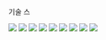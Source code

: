 기술 스

<img src="https://img.shields.io/badge/html-E34F26?style=for-the-badge&logo=html&logoColor=white">     <img src="https://img.shields.io/badge/css-1572B6?style=for-the-badge&logo=java&logoColor=white"> 
    <img src="https://img.shields.io/badge/JavaScript-F7DF1E?style=for-the-badge&logo=JavaScript&logoColor=white">    <img src="https://img.shields.io/badge/Java-brown?style=for-the-badge&logo=Java&logoColor=white">     <img src="https://img.shields.io/badge/vue.js-4FC08D?style=for-the-badge&logo=vue.js&logoColor=white">     <img src="https://img.shields.io/badge/Flutter-02569B?style=for-the-badge&logo=Flutter&logoColor=white">    <img src="https://img.shields.io/badge/Android-34A853?style=for-the-badge&logo=Android&logoColor=white">    <img src="https://img.shields.io/badge/mysql-4479A1?style=for-the-badge&logo=mysql&logoColor=white">    <img src="https://img.shields.io/badge/springboot-6DB33F?style=for-the-badge&logo=springboot&logoColor=white">
